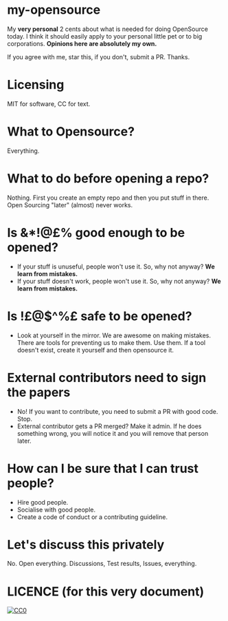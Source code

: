my-opensource
=============

My **very personal** 2 cents about what is needed for doing OpenSource today. I think it should easily apply to your personal little pet or to big corporations. **Opinions here are absolutely my own.** 

If you agree with me, star this, if you don't, submit a PR. Thanks.

# Licensing
MIT for software, CC for text.

# What to Opensource?
Everything.

# What to do before opening a repo?

Nothing. First you create an empty repo and then you put stuff in there. Open Sourcing "later" (almost) never works.

# Is &*!@£% good enough to be opened?

* If your stuff is unuseful, people won't use it. So, why not anyway? **We learn from mistakes.**
* If your stuff doesn't work, people won't use it. So, why not anyway? **We learn from mistakes.**

# Is !£@$^%£ safe to be opened?

* Look at yourself in the mirror. We are awesome on making mistakes. There are tools for preventing us to make them. Use them. If a tool doesn't exist, create it yourself and then opensource it.

# External contributors need to sign the papers

* No! If you want to contribute, you need to submit a PR with good code. Stop. 
* External contributor gets a PR merged? Make it admin. If he does something wrong, you will notice it and you will remove that person later.

# How can I be sure that I can trust people?
* Hire good people.
* Socialise with good people.
* Create a code of conduct or a contributing guideline.

# Let's discuss this privately

No. Open everything. Discussions, Test results, Issues, everything.

# LICENCE (for this very document)

[![CC0](https://i.creativecommons.org/p/zero/1.0/88x31.png)](https://creativecommons.org/publicdomain/zero/1.0/)
